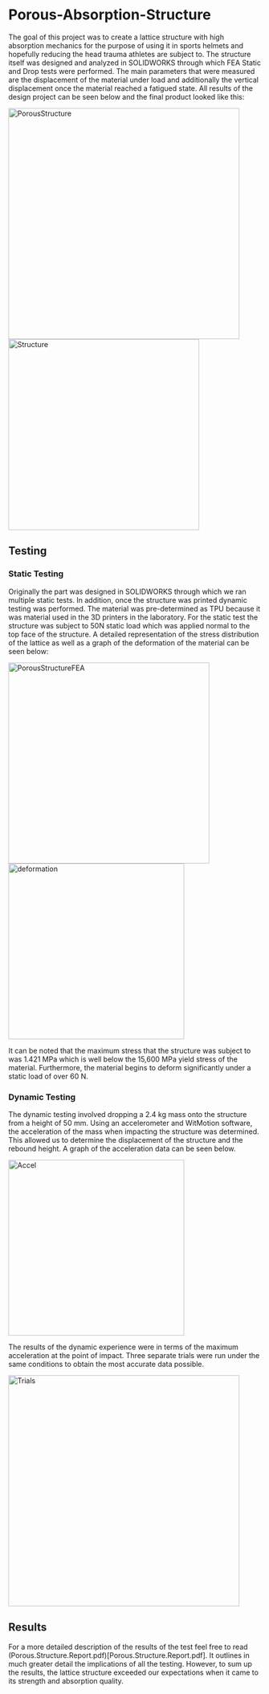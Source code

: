 # Porous-Absorption-Structure
The goal of this project was to create a lattice structure with high absorption mechanics for the purpose of using it in sports helmets and hopefully reducing the head trauma athletes are subject to.
The structure itself was designed and analyzed in SOLIDWORKS through which FEA Static and Drop tests were performed. The main parameters that were measured are the displacement of the material under load and additionally the vertical displacement once the material reached a fatigued state. All results of the design project can be seen below and the final product looked like this:


<img width="460" alt="PorousStructure" src="https://github.com/user-attachments/assets/1568f225-f619-4912-9b7e-7fb06c9c675a" />
<img width="380" alt="Structure" src="https://github.com/user-attachments/assets/1d24943e-78f6-4ac5-9668-c4db3fdd2537" />


## Testing
### Static Testing
Originally the part was designed in SOLIDWORKS through which we ran multiple static tests. In addition, once the structure was printed dynamic testing was performed. The material was pre-determined as TPU because it was material used in the 3D printers in the laboratory. For the static test the structure was subject to 50N static load which was applied normal to the top face of the structure. A detailed 
representation of the stress distribution of the lattice as well as a graph of the deformation of the material can be seen below:

<img width="400" alt="PorousStructureFEA" src="https://github.com/user-attachments/assets/bd5f228c-25ea-48dc-8d94-7eaea0c72987" />

<img width="350" alt="deformation" src="https://github.com/user-attachments/assets/2f1604b6-9351-44bd-bbc1-6b47dee51d68" />

It can be noted that the maximum stress that the structure was subject to was 1.421 MPa which is well below the 15,600 MPa yield stress of the material. Furthermore, the material begins to deform significantly under a static load of over 60 N. 

### Dynamic Testing
The dynamic testing involved dropping a 2.4 kg mass onto the structure from a height of 50 mm. Using an accelerometer and WitMotion software, the acceleration of the mass
when impacting the structure was determined. This allowed us to determine the displacement of the structure and the rebound height. A graph of the acceleration data can be seen below.

<img width="350" alt="Accel" src="https://github.com/user-attachments/assets/f8943ab0-5f10-4e8b-ba1f-56562841e845" />



The results of the dynamic experience were in terms of the maximum acceleration at the point of impact. Three separate trials were run under the same conditions to obtain the most accurate data possible.

<img width="460" alt="Trials" src="https://github.com/user-attachments/assets/668e0829-dbb5-4132-a4bf-c3b99e74c09b" />


## Results
For a more detailed description of the results of the test feel free to read (Porous.Structure.Report.pdf)[Porous.Structure.Report.pdf]. It outlines in much greater detail the implications of all the testing. However, to
sum up the results, the lattice structure exceeded our expectations when it came to its strength and absorption quality.
